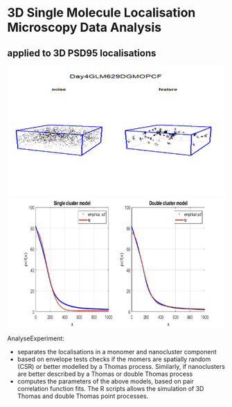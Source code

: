 # 3D Single Molecule Localisation Microscopy Data Analysis 
## applied to 3D PSD95 localisations

<img src=CleanedData.png width="600" height="300">
<img src=Sample.png width="600" height="300">

AnalyseExperiment:
- separates the localisations in a monomer and nanocluster component
- based on envelope tests checks if the momers are spatially random (CSR) or better modelled by a Thomas process. Similarly, if nanoclusters are better described by a Thomas or double Thomas process
- computes the parameters of the above models, based on pair correlation function fits.
The R scripts allows the simulation of 3D Thomas and double Thomas point processes.
